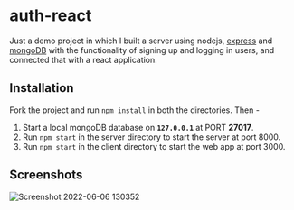 # auth-react
Just a demo project in which I built a server using nodejs, [express](https://expressjs.com) and [mongoDB](https://www.mongodb.com/) with the functionality of signing up and logging in users, and connected that with a react application.

## Installation
Fork the project and run `npm install` in both the directories. Then - 
1) Start a local mongoDB database on **`127.0.0.1`** at PORT **27017**.
2) Run `npm start` in the server directory to start the server at port 8000.
3) Run `npm start` in the client directory to start the web app at port 3000.

## Screenshots

![Screenshot 2022-06-06 130352](https://user-images.githubusercontent.com/106681281/172116478-3b600795-b36d-4cfd-b6d0-df5a0ffd74c1.png)
